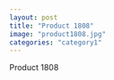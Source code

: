 ```yaml
---
layout: post
title: "Product 1808"
image: "product1808.jpg"
categories: "category1"
---
```

Product 1808
